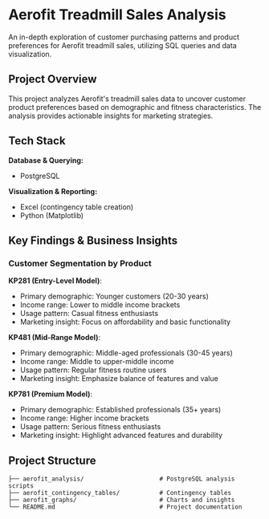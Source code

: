 # Aerofit Treadmill Sales Analysis

An in-depth exploration of customer purchasing patterns and product preferences for Aerofit treadmill sales, utilizing SQL queries and data visualization.

## Project Overview

This project analyzes Aerofit's treadmill sales data to uncover customer product preferences based on demographic and fitness characteristics. The analysis provides actionable insights for marketing strategies.

## Tech Stack

**Database & Querying:**
- PostgreSQL

**Visualization & Reporting:**
- Excel (contingency table creation)
- Python (Matplotlib)

## Key Findings & Business Insights

### Customer Segmentation by Product

**KP281 (Entry-Level Model)**:
- Primary demographic: Younger customers (20-30 years)
- Income range: Lower to middle income brackets
- Usage pattern: Casual fitness enthusiasts
- Marketing insight: Focus on affordability and basic functionality

**KP481 (Mid-Range Model)**:
- Primary demographic: Middle-aged professionals (30-45 years)
- Income range: Middle to upper-middle income
- Usage pattern: Regular fitness routine users
- Marketing insight: Emphasize balance of features and value

**KP781 (Premium Model)**:
- Primary demographic: Established professionals (35+ years)
- Income range: Higher income brackets
- Usage pattern: Serious fitness enthusiasts
- Marketing insight: Highlight advanced features and durability

## Project Structure

```
├── aerofit_analysis/                     # PostgreSQL analysis scripts
├── aerofit_contingency_tables/           # Contingency tables
├── aerofit_graphs/                       # Charts and insights
└── README.md                             # Project documentation
```
